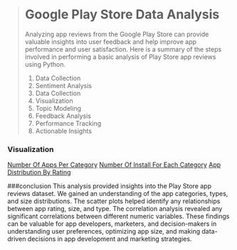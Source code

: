 > # Google Play Store Data Analysis 
> Analyzing app reviews from the Google Play Store can provide valuable insights into user feedback and help improve app performance and user satisfaction. Here is a summary of the steps involved in performing a basic analysis of Play Store app reviews using Python.
> 1. Data Collection
> 2. Sentiment Analysis
> 3. Data Collection
> 4. Visualization
> 5. Topic Modeling
> 6. Feedback Analysis
> 7. Performance Tracking
> 8. Actionable Insights

### Visualization
[Number Of Apps Per Category](https://github.com/deepakkush02/Play-Store-Data-Analysis/blob/main/Number%20Of%20Apps%20Per%20Category.png)
[Number Of Install For Each Category]()
[App Distribution By Rating]()



###conclusion 
This analysis provided insights into the Play Store app reviews dataset. We gained an understanding of the app categories, types, and size distributions. The scatter plots helped identify any relationships between app rating, size, and type. The correlation analysis revealed any significant correlations between different numeric variables.
These findings can be valuable for app developers, marketers, and decision-makers in understanding user preferences, optimizing app size, and making data-driven decisions in app development and marketing strategies.
